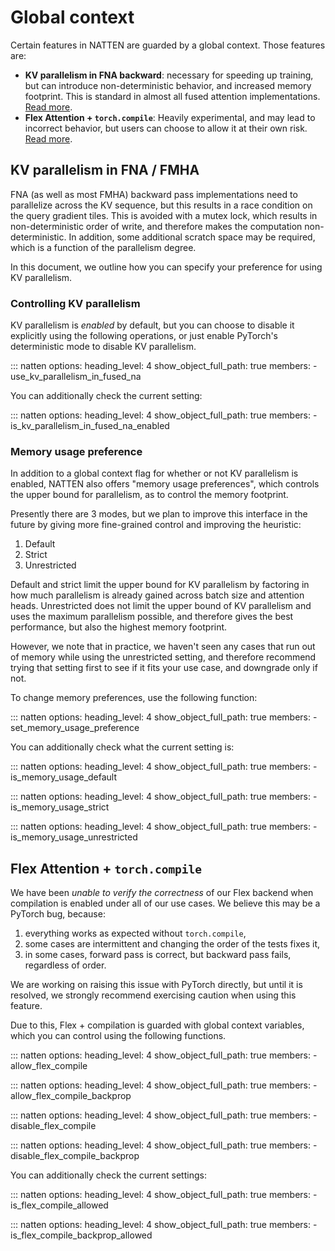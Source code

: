 # Global context

Certain features in NATTEN are guarded by a global context. Those features are:

* **KV parallelism in FNA backward**: necessary for speeding up training, but can introduce
    non-deterministic behavior, and increased memory footprint. This is standard in almost all
    fused attention implementations. [Read more](#kv-parallelism-in-fna-fmha).
* **Flex Attention + `torch.compile`**: Heavily experimental, and may lead to incorrect behavior,
    but users can choose to allow it at their own risk. [Read more](#flex-attention-torchcompile).


## KV parallelism in FNA / FMHA
FNA (as well as most FMHA) backward pass implementations need to parallelize across the KV sequence,
but this results in a race condition on the query gradient tiles. 
This is avoided with a mutex lock, which results in non-deterministic order of write, and therefore
makes the computation non-deterministic.
In addition, some additional scratch space may be required, which is a function of the parallelism
degree.

In this document, we outline how you can specify your preference for using KV parallelism.

### Controlling KV parallelism
KV parallelism is *enabled* by default, but you can choose to disable it explicitly using the
following operations, or just enable PyTorch's deterministic mode to disable KV parallelism.

::: natten
    options:
          heading_level: 4
          show_object_full_path: true
          members:
              - use_kv_parallelism_in_fused_na

You can additionally check the current setting:

::: natten
    options:
          heading_level: 4
          show_object_full_path: true
          members:
              - is_kv_parallelism_in_fused_na_enabled

### Memory usage preference

In addition to a global context flag for whether or not KV parallelism is enabled, NATTEN also
offers "memory usage preferences", which controls the upper bound for parallelism, as to control
the memory footprint.

Presently there are 3 modes, but we plan to improve this interface in the future by giving more
fine-grained control and improving the heuristic:

1. Default
2. Strict
3. Unrestricted

Default and strict limit the upper bound for KV parallelism by factoring in how much parallelism is
already gained across batch size and attention heads.
Unrestricted does not limit the upper bound of KV parallelism and uses the maximum parallelism
possible, and therefore gives the best performance, but also the highest memory footprint.

However, we note that in practice, we haven't seen any cases that run out of memory while using
the unrestricted setting, and therefore recommend trying that setting first to see if it fits your
use case, and downgrade only if not.

To change memory preferences, use the following function:

::: natten
    options:
          heading_level: 4
          show_object_full_path: true
          members:
              - set_memory_usage_preference


You can additionally check what the current setting is:

::: natten
    options:
          heading_level: 4
          show_object_full_path: true
          members:
              - is_memory_usage_default

::: natten
    options:
          heading_level: 4
          show_object_full_path: true
          members:
              - is_memory_usage_strict

::: natten
    options:
          heading_level: 4
          show_object_full_path: true
          members:
              - is_memory_usage_unrestricted

## Flex Attention + `torch.compile`

We have been *unable to verify the correctness* of our Flex backend when compilation is enabled
under all of our use cases. We believe this may be a PyTorch bug, because:

1. everything works as expected without `torch.compile`,
2. some cases are intermittent and changing the order of the tests fixes it,
3. in some cases, forward pass is correct, but backward pass fails, regardless of order.

We are working on raising this issue with PyTorch directly, but until it is resolved, we strongly
recommend exercising caution when using this feature.

Due to this, Flex + compilation is guarded with global context variables, which you can control
using the following functions.


::: natten
    options:
          heading_level: 4
          show_object_full_path: true
          members:
              - allow_flex_compile


::: natten
    options:
          heading_level: 4
          show_object_full_path: true
          members:
              - allow_flex_compile_backprop


::: natten
    options:
          heading_level: 4
          show_object_full_path: true
          members:
              - disable_flex_compile


::: natten
    options:
          heading_level: 4
          show_object_full_path: true
          members:
              - disable_flex_compile_backprop

You can additionally check the current settings:

::: natten
    options:
          heading_level: 4
          show_object_full_path: true
          members:
              - is_flex_compile_allowed

::: natten
    options:
          heading_level: 4
          show_object_full_path: true
          members:
              - is_flex_compile_backprop_allowed
